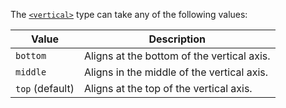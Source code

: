 The [`<vertical>`](/css_types/vertical) type can take any of the following values:

| Value           | Description                                |
| --------------- | ------------------------------------------ |
| `bottom`        | Aligns at the bottom of the vertical axis. |
| `middle`        | Aligns in the middle of the vertical axis. |
| `top` (default) | Aligns at the top of the vertical axis.    |
